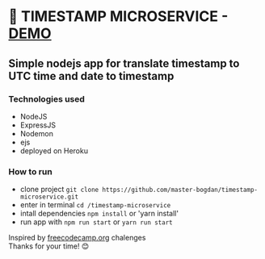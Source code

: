 # :open_file_folder: TIMESTAMP MICROSERVICE - [DEMO](https://shrouded-cove-70508.herokuapp.com/)
## Simple nodejs app for translate timestamp to UTC time and date to timestamp  
  
### Technologies used
- NodeJS
- ExpressJS
- Nodemon
- ejs
- deployed on Heroku
  
### How to run
- clone project `git clone https://github.com/master-bogdan/timestamp-microservice.git`  
- enter in terminal `cd /timestamp-microservice`  
- intall dependencies `npm install` or 'yarn install'  
- run app with `npm run start` or `yarn run start`  

Inspired by [freecodecamp.org](https://www.freecodecamp.org/learn/apis-and-microservices/apis-and-microservices-projects/timestamp-microservice) chalenges  
Thanks for your time! :blush:
